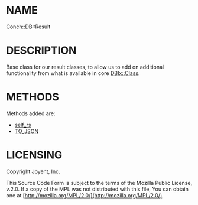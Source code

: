 # NAME

Conch::DB::Result

# DESCRIPTION

Base class for our result classes, to allow us to add on additional functionality from what is
available in core [DBIx::Class](https://metacpan.org/pod/DBIx%3A%3AClass).

# METHODS

Methods added are:

- [self\_rs](https://metacpan.org/pod/DBIx%3A%3AClass%3A%3AHelper%3A%3ARow%3A%3ASelfResultSet#self_rs)
- [TO\_JSON](../modules/Conch%3A%3ADB%3A%3AHelper%3A%3ARow%3A%3AToJSON)

# LICENSING

Copyright Joyent, Inc.

This Source Code Form is subject to the terms of the Mozilla Public License,
v.2.0. If a copy of the MPL was not distributed with this file, You can obtain
one at [http://mozilla.org/MPL/2.0/](http://mozilla.org/MPL/2.0/).
